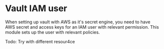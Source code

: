 # Vault IAM user

When setting up vault with AWS as it's secret engine, you need to have
AWS secret and access keys for an IAM user with relevant
permission. This module sets up the user with relevant policies.

Todo: Try with different resour4ce

